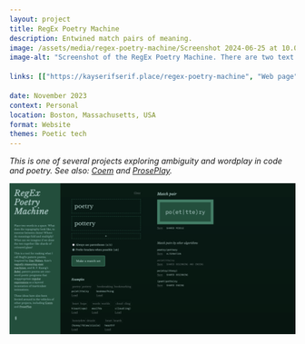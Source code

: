 ```yaml
---
layout: project
title: RegEx Poetry Machine
description: Entwined match pairs of meaning.
image: /assets/media/regex-poetry-machine/Screenshot 2024-06-25 at 10.07.31 AM.png
image-alt: "Screenshot of the RegEx Poetry Machine. There are two text inputs that contain the words “cloud” and “cling”. The match pair that results is the RegEx pattern, `cl(oud|ing)`."

links: [["https://kayserifserif.place/regex-poetry-machine", "Web page"]]

date: November 2023
context: Personal
location: Boston, Massachusetts, USA
format: Website
themes: Poetic tech
---
```


*This is one of several projects exploring ambiguity and wordplay in code and poetry. See also: [Coem](/work/coem/) and [ProsePlay](/work/proseplay/).*

<div class="gallery">
  <img class="size-m" src="/assets/media/regex-poetry-machine/Screenshot 2024-06-25 at 10.07.31 AM.png" alt="Screenshot of the RegEx Poetry Machine, showing how the two words 'poetry' and 'pottery' come together to form the RegEx pattern 'po(et|tte)ry'.">
</div>